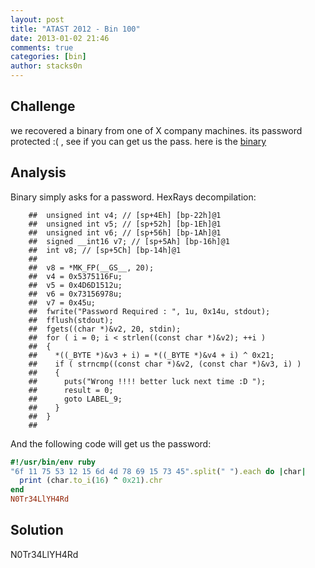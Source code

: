 ```yaml
---
layout: post
title: "ATAST 2012 - Bin 100"
date: 2013-01-02 21:46
comments: true
categories: [bin]
author: stacks0n
---
```


## Challenge
we recovered a binary from one of X company machines. its password protected :( , see if you can get us the pass. here is the [binary](http://www.atast-ctf.net/ctf/downloads/bin100.zip)

## Analysis
Binary simply asks for a password. HexRays decompilation:
```
    ##  unsigned int v4; // [sp+4Eh] [bp-22h]@1
    ##  unsigned int v5; // [sp+52h] [bp-1Eh]@1
    ##  unsigned int v6; // [sp+56h] [bp-1Ah]@1
    ##  signed __int16 v7; // [sp+5Ah] [bp-16h]@1
    ##  int v8; // [sp+5Ch] [bp-14h]@1
    ##
    ##  v8 = *MK_FP(__GS__, 20);
    ##  v4 = 0x5375116Fu;
    ##  v5 = 0x4D6D1512u;
    ##  v6 = 0x73156978u;
    ##  v7 = 0x45u;
    ##  fwrite("Password Required : ", 1u, 0x14u, stdout);
    ##  fflush(stdout);
    ##  fgets((char *)&v2, 20, stdin);
    ##  for ( i = 0; i < strlen((const char *)&v2); ++i )
    ##  {
    ##    *((_BYTE *)&v3 + i) = *((_BYTE *)&v4 + i) ^ 0x21;
    ##    if ( strncmp((const char *)&v2, (const char *)&v3, i) )
    ##    {
    ##      puts("Wrong !!!! better luck next time :D ");
    ##      result = 0;
    ##      goto LABEL_9;
    ##    }
    ##  }
    ##  
```

And the following code will get us the password:
```ruby
#!/usr/bin/env ruby
"6f 11 75 53 12 15 6d 4d 78 69 15 73 45".split(" ").each do |char|
  print (char.to_i(16) ^ 0x21).chr
end
N0Tr34LlYH4Rd
```

## Solution
N0Tr34LlYH4Rd
